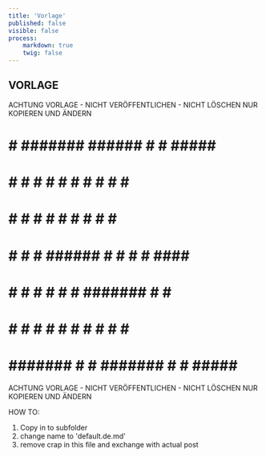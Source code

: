 ```yaml
---
title: 'Vorlage'
published: false
visible: false
process:
    markdown: true
    twig: false
---
```


## VORLAGE 

ACHTUNG VORLAGE - NICHT VERÖFFENTLICHEN - NICHT LÖSCHEN
NUR KOPIEREN UND ÄNDERN

#     # ####### ######  #          #     #####  ####### 
#     # #     # #     # #         # #   #     # #       
#     # #     # #     # #        #   #  #       #       
#     # #     # ######  #       #     # #  #### #####   
 #   #  #     # #   #   #       ####### #     # #       
  # #   #     # #    #  #       #     # #     # #       
   #    ####### #     # ####### #     #  #####  ####### 

ACHTUNG VORLAGE - NICHT VERÖFFENTLICHEN - NICHT LÖSCHEN
NUR KOPIEREN UND ÄNDERN

HOW TO:
1. Copy in to subfolder
2. change name to 'default.de.md'
3. remove crap in this file and exchange with actual post